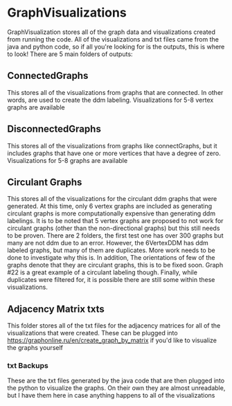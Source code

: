 # GraphVisualizations

GraphVisualization stores all of the graph data and visualizations created from running the code. All of the visualizations and txt files came from the java and python code, so if all you're looking for is the outputs, this is where to look! There are 5 main folders of outputs:

## ConnectedGraphs
This stores all of the visualizations from graphs that are connected. In other words, are used to create the ddm labeling. Visualizations for 5-8 vertex graphs are available

## DisconnectedGraphs
This stores all of the visualizations from graphs like connectGraphs, but it includes graphs that have one or more vertices that have a degree of zero. Visualizations for 5-8 graphs are available

## Circulant Graphs
This stores all of the visualizations for the circulant ddm graphs that were generated. At this time, only 6 vertex graphs are included as generating circulant graphs is more computationally expensive than generating ddm labelings. It is to be noted that 5 vertex graphs are proposed to not work for circulant graphs (other than the non-directional graphs) but this still needs to be proven. There are 2 folders, the first test one has over 300 graphs but many are not ddm due to an error. However, the 6VertexDDM has ddm labeled graphs, but many of them are duplicates. More work needs to be done to investigate why this is. In addition, The orientations of few of the graphs denote that they are circulant graphs, this is to be fixed soon. Graph #22 is a great example of a circulant labeling though. Finally, while duplicates were filtered for, it is possible there are still some within these visualizations.

## Adjacency Matrix txts
This folder stores all of the txt files for the adjacency matrices for all of the visualizations that were created. These can be plugged into https://graphonline.ru/en/create_graph_by_matrix if you'd like to visualize the graphs yourself

### txt Backups
These are the txt files generated by the java code that are then plugged into the python to visualize the graphs. On their own they are almost unreadable, but I have them here in case anything happens to all of the visualizations


